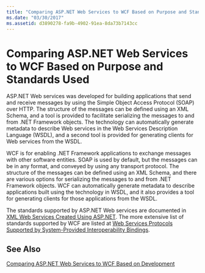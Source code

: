 ```yaml
---
title: "Comparing ASP.NET Web Services to WCF Based on Purpose and Standards Used"
ms.date: "03/30/2017"
ms.assetid: d3890278-fa9b-4902-91ea-8da73b7143cc
---
```

# Comparing ASP.NET Web Services to WCF Based on Purpose and Standards Used
ASP.NET Web services was developed for building applications that send and receive messages by using the Simple Object Access Protocol (SOAP) over HTTP. The structure of the messages can be defined using an XML Schema, and a tool is provided to facilitate serializing the messages to and from .NET Framework objects. The technology can automatically generate metadata to describe Web services in the Web Services Description Language (WSDL), and a second tool is provided for generating clients for Web services from the WSDL.  
  
 WCF is for enabling .NET Framework applications to exchange messages with other software entities. SOAP is used by default, but the messages can be in any format, and conveyed by using any transport protocol. The structure of the messages can be defined using an XML Schema, and there are various options for serializing the messages to and from .NET Framework objects. WCF can automatically generate metadata to describe applications built using the technology in WSDL, and it also provides a tool for generating clients for those applications from the WSDL.  
  
 The standards supported by ASP.NET Web services are documented in [XML Web Services Created Using ASP.NET](http://go.microsoft.com/fwlink/?LinkId=94872). The more extensive list of standards supported by WCF are listed at [Web Services Protocols Supported by System-Provided Interoperability Bindings](../../../../docs/framework/wcf/feature-details/web-services-protocols-supported-by-system-provided-interoperability-bindings.md).  
  
## See Also  
 [Comparing ASP.NET Web Services to WCF Based on Development](../../../../docs/framework/wcf/feature-details/comparing-aspnet-web-services-to-wcf-based-on-development.md)
